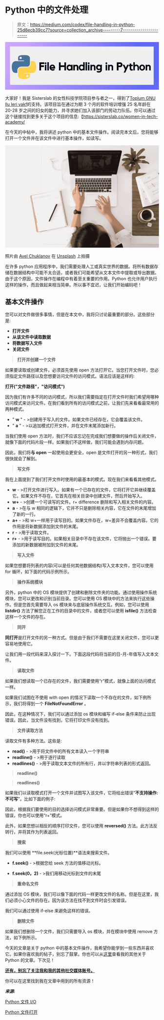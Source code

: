 # Python 中的文件处理

> 原文：<https://medium.com/codex/file-handling-in-python-25d8ecb39cc7?source=collection_archive---------7----------------------->

![](img/a9e6df690b5a652a310dbf56204eec7b.png)

大家好！我是 Sisterslab 的女性科技学院项目参与者之一，得到了[Toplum GNU llu leri vakf](https://www.tog.org.tr/en/)的支持。该项目旨在通过为期 3 个月的软件培训增强 25 名年龄在 20-28 岁之间的妇女的能力，并寻求她们加入该部门的劳动力队伍。你可以通过这个链接找到更多关于这个项目的信息:【https://sisterslab.co/women-in-tech-academy/ 

在今天的中帖中，我将讲述 python 中的基本文件操作。阅读完本文后，您将能够打开一个文件并在该文件中进行基本操作，如读写。

![](img/75f437c9acfd166020531fd1d59a6b6d.png)

照片由 [Avel Chuklanov](https://unsplash.com/@chuklanov?utm_source=medium&utm_medium=referral) 在 [Unsplash](https://unsplash.com?utm_source=medium&utm_medium=referral) 上拍摄

在许多 python 应用程序中，我们需要处理人工或真实世界的数据。将所有数据存储在数据结构中可能不太合适，或者我们可能希望从文本文件中提取或导出数据。由于这个原因，文件操作在编程中有着至关重要的作用。Python 也允许用户执行这样的操作，而且做起来相当简单。所以事不宜迟，让我们开始编码吧！

## **基本文件操作**

您可以对文件做很多事情，但是在本文中，我将只讨论最重要的部分。这些部分是:

*   **打开文件**
*   **从该文件中读取数据**
*   **将数据写入文件**
*   **关闭文件**

> **打开并创建一个文件**

如果要读取或创建文件，必须首先使用 open 方法打开它。当您打开文件时，您必须指定文件路径以及您想要访问文件的访问模式。语法应该是这样的:

**打开("文件路径"，"访问模式")**

因为我们有许多不同的访问模式，所以我们需要指定在打开文件时我们希望用哪种访问模式来访问文件。在我们看到所有的访问模式之前，让我们先来看看最常用的两种模式。

*   " **w** " - >创建用于写入的文件。如果文件已经存在，它会覆盖该文件。
*   " **a** " - >以追加模式打开文件，并在文件末尾添加新行。

当我们使用 open 方法时，我们不应该忘记在完成我们想要做的操作后关闭文件，就像下面的代码片段一样。如果我们不这样做，我们可能会遇到内存问题。

因此，我们将**与 open** 一起使用会更安全，open 是文件打开的另一种形式，我们很快就会了解到。

> **写文件**

我在上面提到了我们打开文件时使用的最基本的模式。现在我们来看看其他模式。

*   **w** - >打开文件进行写入。如果有一个已存在的文件，它将打开它并继续覆盖它。如果文件不存在，它首先在相关目录中创建文件，然后开始写入。
*   **w+** - >创建一个可读写的文件。r+ difference 删除和写入相关文件的内容。
*   **a** - >在与 w 相同的逻辑下，它并不只是删除相关内容，它在文件的末尾增加了新的一行。
*   **a+** - >和 w+一样用于读写目的。如果文件存在，w+差异不会覆盖内容。它的作用是将新数据添加到文件的末尾。
*   **r** - >用于读取文件。
*   **r+** - >用于读写目的。如果相关目录中不存在该文件，它将抛出一个错误。要添加的新数据被附加到文件的末尾。

> **写入文件**

如果您想要将列表的内容(可以是任何其他数据结构)写入文本文件，您可以使用 for 循环，如下面的代码示例所示。

> **操作系统模块**

另外，python 中的 OS 模块提供了创建和删除文件夹的功能。通过使用操作系统模块，您可以更改和识别当前目录。您可以使用 OS 模块中的方法来执行这些操作。但是您首先需要导入 os 模块来与底层操作系统交互。例如，您可以使用 **listdir()** 方法了解您正在工作的目录中的文件，或者您可以使用 **isfile()** 方法检查这样一个文件的存在。

> **同开**

**同打开**是打开文件的另一种方式。但是由于我们不需要在这里关闭文件，您可以更容易地使用它。

让我们用一段代码来深入探讨一下。下面这段代码将当前的日-月-年值写入文本文件。

> **读取文件**

如果我们想读取一个已存在的文件，我们需要使用“r”模式，就像上面的访问模式一样。

如果我们试图在不使用 with open 的情况下读取一个不存在的文件，如下例所示，我们将得到一个 **FileNotFoundError** 。

因此，在这种情况下，我们可以通过添加 os 模块和编写 if-else 条件来防止出现错误。因此，当文件没有找到，它将打印文件没有找到。

> **文件读取方法**

读取文件有多种方法。这些是:

*   **read()** - >用于将文件中的所有文本读入一个字符串
*   **readline()** - >用于逐行读取
*   **readlines()** - >用于读取文本文件的所有行，并以字符串列表的形式返回。

> **readline()**

> **readlines()**

如果我们以读取模式打开一个文件并试图写入该文件，它将给出错误“**不支持操作:不可写**”。比如下面的例子:

因此，根据我们要使用的目的选择访问模式非常重要。但是如果你不想得到这样的错误，你也可以使用“r+”模式。

此外，如果您想以相反的顺序打印文件，您可以使用 **reversed()** 方法。此方法反转行，并将其作为列表返回。

> **搜索**

我们可以使用 **file.seek(光标位置)**语法来搜索文件。

*   **f.seek()** - >根据您给 seek 方法的值移动光标。

*   **f.seek(0，2)** - >我们用移动光标到文件的末尾

> **重命名文件**

通过添加 OS 模块，我们可以像下面的代码一样更改文件的名称。但是在这里，我们必须小心文件的存在。因为该方法在找不到文件时会引发错误。

我们可以通过使用 if-else 来避免这样的错误。

> **删除文件**

如果我们想删除一个文件，我们只需要导入 os 模块，并在模块中使用 remove 方法，如下例所示。

今天的文章是关于 python 中的基本文件操作，我希望你能学到一些东西并喜欢它。如果你喜欢我的帖子，别忘了鼓掌。你也可以从[这里](/@elifcelik)查看我的其他关于 Python 的文章。下次见！

[**还有，别忘了关注我和我的其他社交媒体账号。**](https://linktr.ee/Elifcelik)

你可以在这里找到我在文章中用到的所有资源！

***来源:***

[Python 文件 I/O](https://www.programiz.com/python-programming/file-operation)

[Python 文件打开](https://www.w3schools.com/python/python_file_handling.asp)